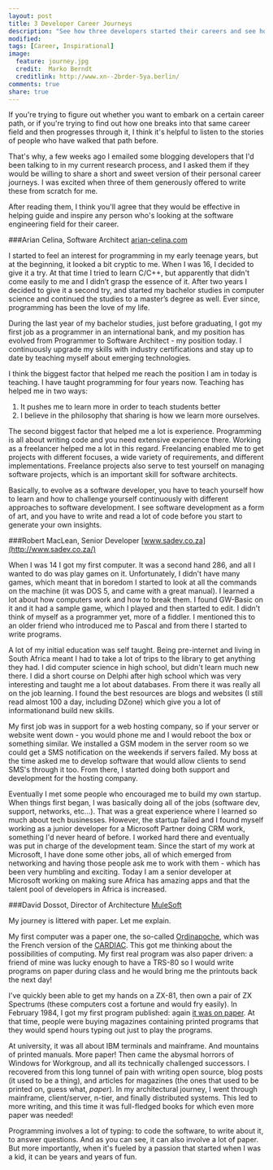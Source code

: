 ```yaml
---
layout: post
title: 3 Developer Career Journeys
description: "See how three developers started their careers and see how they got to where they are now."
modified: 
tags: [Career, Inspirational]
image:
  feature: journey.jpg
  credit:  Marko Berndt
  creditlink: http://www.xn--2brder-5ya.berlin/
comments: true
share: true
---
```

If you're trying to figure out whether you want to embark on a certain career path, or if you're trying to find out how one breaks into that same career field and then progresses through it, I think it's helpful to listen to the stories of people who have walked that path before.

That's why, a few weeks ago I emailed some blogging developers that I'd been talking to in my current research process, and I asked them if they would be willing to share a short and sweet version of their personal career journeys. I was excited when three of them generously offered to write these from scratch for me.

After reading them, I think you'll agree that they would be effective in helping guide and inspire any person who's looking at the software engineering field for their career.

###Arian Celina, Software Architect
[arian-celina.com](arian-celina.com)

I started to feel an interest for programming in my early teenage years, but at the beginning, it looked a bit cryptic to me. When I was 16, I decided to give it a try. At that time I tried to learn C/C++, but apparently that didn't come easily to me and I didn’t grasp the essence of it. After two years I decided to give it a second try, and started my bachelor studies in computer science and continued the studies to a master’s degree as well. Ever since, programming has been the love of my life. 

During the last year of my bachelor studies, just before graduating, I got my first job as a programmer in an international bank, and my position has evolved from Programmer to Software Architect - my position today. I continuously upgrade my skills with industry certifications and stay up to date by teaching myself about emerging technologies.

I think the biggest factor that helped me reach the position I am in today is teaching. I have taught programming for four years now. Teaching has helped me in two ways: 
1) It pushes me to learn more in order to teach students better
2) I believe in the philosophy that sharing is how we learn more ourselves.
 
The second biggest factor that helped me a lot is experience. Programming is all about writing code and you need extensive experience there. Working as a freelancer helped me a lot in this regard. Freelancing enabled me to get projects with different focuses, a wide variety of requirements, and different implementations. Freelance projects also serve to test yourself on managing software projects, which is an important skill for software architects.

Basically, to evolve as a software developer, you have to teach yourself how to learn and how to challenge yourself continuously with different approaches to software development. I see software development as a form of art, and you have to write and read a lot of code before you start to generate your own insights.

###Robert MacLean, Senior Developer
[www.sadev.co.za](http://www.sadev.co.za/)

When I was 14 I got my first computer. It was a second hand 286, and all I wanted to do was play games on it. Unfortunately, I didn't have many games, which meant that in boredom I started to look at all the commands on the machine (it was DOS 5, and came with a great manual). I learned a lot about how computers work and how to break them. I found GW-Basic on it and it had a sample game, which I played and then started to edit. I didn't think of myself as a programmer yet, more of a fiddler. I mentioned this to an older friend who introduced me to Pascal and from there I started to write programs.

A lot of my initial education was self taught. Being pre-internet and living in South Africa meant I had to take a lot of trips to the library to get anything they had. I did computer science in high school, but didn't learn much new there. I did a short course on Delphi after high school which was very interesting and taught me a lot about databases. From there it was really all on the job learning. I found the best resources are blogs and websites (I still read almost 100 a day, including DZone) which give you a lot of informationand build new skills.

My first job was in support for a web hosting company, so if your server or website went down - you would phone me and I would reboot the box or something similar. We installed a GSM modem in the server room so we could get a SMS notification on the weekends if servers failed. My boss at the time asked me to develop software that would allow clients to send SMS's through it too. From there, I started doing both support and development for the hosting company.

Eventually I met some people who encouraged me to build my own startup. When things first began, I was basically doing all of the jobs (software dev, support, networks, etc...). That was a great experience where I learned so much about tech businesses. However, the startup failed and I found myself working as a junior developer for a Microsoft Partner doing CRM work, something I'd never heard of before. I worked hard there and eventually was put in charge of the development team. Since the start of my work at Microsoft, I have done some other jobs, all of which emerged from networking and having those people ask me to work with them - which has been very humbling and exciting. Today I am a senior developer at Microsoft working on making sure Africa has amazing apps and that the talent pool of developers in Africa is increased. 

###David Dossot, Director of Architecture
[MuleSoft](http://blogs.mulesoft.org/author/david-dossot/)

My journey is littered with paper. Let me explain.

My first computer was a paper one, the so-called [Ordinapoche](http://www.liafa.univ-paris-diderot.fr/~yunes/divers/scrapyard/ordinapoche.html), which was the French version of the [CARDIAC](https://www.cs.drexel.edu/~bls96/museum/cardiac.html). This got me thinking about the possibilities of computing. My first real program was also paper driven: a friend of mine was lucky enough to have a TRS-80 so I would write programs on paper during class and he would bring me the printouts back the next day! 

I've quickly been able to get my hands on a ZX-81, then own a pair of ZX Spectrums (these computers cost a fortune and would fry easily). In February 1984, I got my first program published: again [it was on paper](http://www.hebdogiciel.fr/spectrum.htm). At that time, people were buying magazines containing printed programs that they would spend hours typing out just to play the programs.

At university, it was all about IBM terminals and mainframe. And mountains of printed manuals. More paper! Then came the abysmal horrors of Windows for Workgroup, and all its technically challenged successors. I recovered from this long tunnel of pain with writing open source, blog posts (it used to be a thing), and articles for magazines (the ones that used to be printed on, guess what, *paper*). In my architectural journey, I went through mainframe, client/server, n-tier, and finally distributed systems. This led to more writing, and this time it was full-fledged books for which even more paper was needed!

Programming involves a lot of typing: to code the software, to write about it, to answer questions. And as you can see, it can also involve a lot of paper. But more importantly, when it's fueled by a passion that started when I was a kid, it can be years and years of fun.


